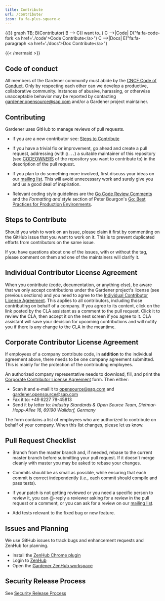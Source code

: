 ```yaml
---
title: Contribute
url: /contribute/
icon: fa fa-plus-square-o
---
```


{{<mermaid>}}
graph TB;
    B(Contributor)
    B --> C{I want to..}
    C -->|Code| D("fa:fa-code-fork &lt;a href&#61;&#39;./code&#39;&gt;Code Contribute&lt;/a&gt;")
    C -->|Docs| E("fa:fa-paragraph &lt;a href&#61;&#39;./docs&#39;&gt;Doc Contribute&lt;/a&gt;")

{{< /mermaid >}}


## Code of conduct

All members of the Gardener community must abide by the
[CNCF Code of Conduct](https://github.com/cncf/foundation/blob/master/code-of-conduct.md).
Only by respecting each other can we develop a productive, collaborative community.
Instances of abusive, harassing, or otherwise unacceptable behavior may be reported by contacting [gardener.opensource@sap.com](mailto:gardener.opensource@sap.com) and/or a Gardener project maintainer.

## Contributing

Gardener uses GitHub to manage reviews of pull requests.

* If you are a new contributor see: [Steps to Contribute](#steps-to-contribute)

* If you have a trivial fix or improvement, go ahead and create a pull request,
  addressing (with `@...`) a suitable maintainer of this repository (see
  [CODEOWNERS](https://github.com/gardener/gardener/blob/master/CODEOWNERS) of the
  repository you want to contribute to) in the description of the pull request.

* If you plan to do something more involved, first discuss your ideas
  on our [mailing list](https://groups.google.com/forum/?fromgroups#!forum/gardener).
  This will avoid unnecessary work and surely give you and us a good deal
  of inspiration.

* Relevant coding style guidelines are the [Go Code Review
  Comments](https://code.google.com/p/go-wiki/wiki/CodeReviewComments)
  and the _Formatting and style_ section of Peter Bourgon's [Go: Best
  Practices for Production
  Environments](http://peter.bourgon.org/go-in-production/#formatting-and-style).

## Steps to Contribute

Should you wish to work on an issue, please claim it first by commenting on the GitHub issue that you want to work on it. This is to prevent duplicated efforts from contributors on the same issue.

If you have questions about one of the issues, with or without the tag, please comment on them and one of the maintainers will clarify it.


## Individual Contributor License Agreement

When you contribute (code, documentation, or anything else), be aware that we only accept contributions 
under the Gardener project's license (see previous sections) and you need to agree to the
[Individual Contributor License Agreement](https://gist.github.com/CLAassistant/bd1ea8ec8aa0357414e8).
This applies to all contributors, including those contributing on behalf of a company. If you agree to its content, click on the link posted by the CLA assistant as a comment to the pull request. Click it to review the CLA, then accept it on the next screen if you agree to it. CLA assistant will save your decision for upcoming contributions and will notify you if there is any change to the CLA in the meantime.

## Corporate Contributor License Agreement

If employees of a company contribute code, in **addition** to the individual agreement above, there needs to be one company agreement submitted. This is mainly for the protection of the contributing employees.

An authorized company representative needs to download, fill, and print
the [Corporate Contributor License Agreement](/doc/cla/SAP%20Corporate%20Contributor%20License%20Agreement%20(5-26-15).pdf) form. Then either:

-   Scan it and e-mail it to [opensource@sap.com](mailto:opensource@sap.com) and [gardener.opensource@sap.com](mailto:gardener.opensource@sap.com)
-   Fax it to: +49 6227 78-45813
-   Send it by letter to: *Industry Standards & Open Source Team, Dietmar-Hopp-Allee 16, 69190 Walldorf, Germany*

The form contains a list of employees who are authorized to contribute on behalf of your company. When this list changes, please let us know.

## Pull Request Checklist

* Branch from the master branch and, if needed, rebase to the current master branch before submitting your pull request. If it doesn't merge cleanly with master you may be asked to rebase your changes.

* Commits should be as small as possible, while ensuring that each commit is correct independently (i.e., each commit should compile and pass tests).

* If your patch is not getting reviewed or you need a specific person to review it, you can @-reply a reviewer asking for a review in the pull request or a comment, or you can ask for a review on our [mailing list](https://groups.google.com/forum/?fromgroups#!forum/gardener).

* Add tests relevant to the fixed bug or new feature.

## Issues and Planning

We use GitHub issues to track bugs and enhancement requests and ZenHub for planning.
* Install the [ZenHub Chrome plugin](https://chrome.google.com/webstore/detail/zenhub-for-github/ogcgkffhplmphkaahpmffcafajaocjbd)
* Login to [ZenHub](https://www.zenhub.com/)
* Open the [Gardener ZenHub workspace](https://app.zenhub.com/workspace/o/gardener/gardener)

## Security Release Process

See [Security Release Process](https://github.com/gardener/documentation/blob/master/security-release-process.md)